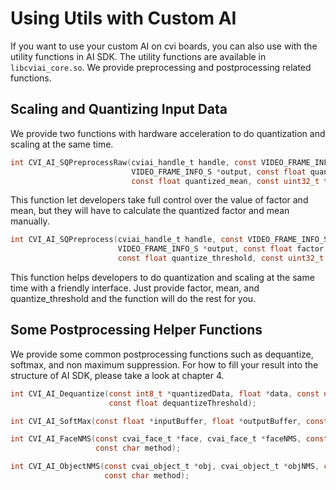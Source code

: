 # Using Utils with Custom AI

If you want to use your custom AI on cvi boards, you can also use with the utility functions in AI SDK. The utility functions are available in ``libcviai_core.so``. We provide preprocessing and postprocessing related functions.

## Scaling and Quantizing Input Data

We provide two functions with hardware acceleration to do quantization and scaling at the same time.

```c
int CVI_AI_SQPreprocessRaw(cviai_handle_t handle, const VIDEO_FRAME_INFO_S *frame,
                           VIDEO_FRAME_INFO_S *output, const float quantized_factor,
                           const float quantized_mean, const uint32_t thread);
```

This function let developers take full control over the value of factor and mean, but they will have to calculate the quantized factor and mean manually.

```c
int CVI_AI_SQPreprocess(cviai_handle_t handle, const VIDEO_FRAME_INFO_S *frame,
                        VIDEO_FRAME_INFO_S *output, const float factor, const float mean,
                        const float quantize_threshold, const uint32_t thread);
```

This function helps developers to do quantization and scaling at the same time with a friendly interface. Just provide factor, mean, and quantize_threshold and the function will do the rest for you.

## Some Postprocessing Helper Functions

We provide some common postprocessing functions such as dequantize, softmax, and non maximum suppression. For how to fill your result into the structure of AI SDK, please take a look at chapter 4.

```c
int CVI_AI_Dequantize(const int8_t *quantizedData, float *data, const uint32_t bufferSize,
                      const float dequantizeThreshold);

int CVI_AI_SoftMax(const float *inputBuffer, float *outputBuffer, const uint32_t bufferSize);

int CVI_AI_FaceNMS(const cvai_face_t *face, cvai_face_t *faceNMS, const float threshold,
                   const char method);

int CVI_AI_ObjectNMS(const cvai_object_t *obj, cvai_object_t *objNMS, const float threshold,
                     const char method);
```

